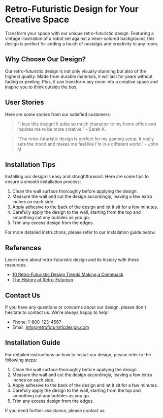 <!--font:Poppins-->

# Retro-Futuristic Design for Your Creative Space

Transform your space with our unique retro-futuristic design. Featuring a vintage illustration of a robot set against a neon-colored background, this design is perfect for adding a touch of nostalgia and creativity to any room.

## Why Choose Our Design?

Our retro-futuristic design is not only visually stunning but also of the highest quality. Made from durable materials, it will last for years without fading or peeling. Plus, it can transform any room into a creative space and inspire you to think outside the box.

## User Stories

Here are some stories from our satisfied customers:

> "I love this design! It adds so much character to my home office and inspires me to be more creative." - Sarah K.

> "The retro-futuristic design is perfect for my gaming setup. It really sets the mood and makes me feel like I'm in a different world." - John M.

## Installation Tips

Installing our design is easy and straightforward. Here are some tips to ensure a smooth installation process:

1. Clean the wall surface thoroughly before applying the design.
2. Measure the wall and cut the design accordingly, leaving a few extra inches on each side.
3. Apply adhesive to the back of the design and let it sit for a few minutes.
4. Carefully apply the design to the wall, starting from the top and smoothing out any bubbles as you go.
5. Trim any excess design from the edges.

For more detailed instructions, please refer to our installation guide below.

## References

Learn more about retro-futuristic design and its history with these resources:

- [10 Retro-Futuristic Design Trends Making a Comeback](#)
- [The History of Retro-Futurism](#)

## Contact Us

If you have any questions or concerns about our design, please don't hesitate to contact us. We're always happy to help!

- Phone: 1-800-123-4567
- Email: info@retrofuturisticdesign.com

## Installation Guide

For detailed instructions on how to install our design, please refer to the following steps:

1. Clean the wall surface thoroughly before applying the design.
2. Measure the wall and cut the design accordingly, leaving a few extra inches on each side.
3. Apply adhesive to the back of the design and let it sit for a few minutes.
4. Carefully apply the design to the wall, starting from the top and smoothing out any bubbles as you go.
5. Trim any excess design from the edges.

If you need further assistance, please contact us.

<!--

Write me content for website with wallpaper which alt text is:

"A retro-futuristic wallpaper featuring a vintage illustration of a robot, set against a neon-colored background."

The name/title of the page should not be 1:1 copy of the alt text but rather a real content of the website which is using this wallpaper.

- Use markdown format 
- Start with heading
- Heading should be short and concise
- The content should look like a real website 
- The website should not be about the wallpaper, wallpaper is just a related background
- Heading should be contain work "wallpaper" or "background"
- Include real sections like references, contact, user stories, etc. use things relevant to the page purpose.
- Feel free to use structure like headings, bullets, numbering, blockquotes, paragraphs, horizontal lines, etc.
- You can use formatting like bold or _italic_
- You can include UTF-8 emojis
- Links should be only #hash anchors (and you can refer to the document itself)
- Do not include images


---


# Retro-Futuristic Background for Your Creative Space

Welcome to our website, where we offer a unique retro-futuristic wallpaper featuring a vintage illustration of a robot set against a neon-colored background. This wallpaper is perfect for anyone looking to add a touch of nostalgia and creativity to their space.

## Why Choose Our Wallpaper?

Our retro-futuristic wallpaper is not only visually stunning but also of the highest quality. Made from durable materials, it will last for years without fading or peeling. Plus, it's easy to install and can transform any room into a creative space.

## User Stories

Here are some stories from our satisfied customers:

> "I love this wallpaper! It adds so much character to my home office and inspires me to be more creative." - Sarah K.

> "The retro-futuristic design is perfect for my gaming setup. It really sets the mood and makes me feel like I'm in a different world." - John M.

## Installation Tips

Installing our wallpaper is easy and straightforward. Here are some tips to ensure a smooth installation process:

1. Clean the wall surface thoroughly before applying the wallpaper.
2. Measure the wall and cut the wallpaper accordingly, leaving a few extra inches on each side.
3. Apply wallpaper paste to the back of the wallpaper and let it sit for a few minutes.
4. Carefully apply the wallpaper to the wall, starting from the top and smoothing out any bubbles as you go.
5. Trim any excess wallpaper from the edges.

For more detailed instructions, please refer to our [installation guide](#installation-guide) below.

## References

- [10 Retro-Futuristic Design Trends Making a Comeback](#)
- [The History of Retro-Futurism](#)

## Contact Us

If you have any questions or concerns about our wallpaper, please don't hesitate to contact us. We're always happy to help!

- Phone: 1-800-123-4567
- Email: info@retrofuturisticwallpaper.com

## Installation Guide

1. Clean the wall surface thoroughly before applying the wallpaper.
2. Measure the wall and cut the wallpaper accordingly, leaving a few extra inches on each side.
3. Apply wallpaper paste to the back of the wallpaper and let it sit for a few minutes.
4. Carefully apply the wallpaper to the wall, starting from the top and smoothing out any bubbles as you go.
5. Trim any excess wallpaper from the edges.

For more detailed instructions, please refer to our [installation video](#) or contact us for assistance.


---


Heading is too long, rewrite whole content.


---


# Retro-Futuristic Wallpaper for Your Creative Space

Transform your space with our unique retro-futuristic wallpaper. Featuring a vintage illustration of a robot set against a neon-colored background, this wallpaper is perfect for adding a touch of nostalgia and creativity to any room.

## Why Choose Our Wallpaper?

Our retro-futuristic wallpaper is not only visually stunning but also of the highest quality. Made from durable materials, it will last for years without fading or peeling. Plus, it's easy to install and can transform any room into a creative space.

## User Stories

Here are some stories from our satisfied customers:

> "I love this wallpaper! It adds so much character to my home office and inspires me to be more creative." - Sarah K.

> "The retro-futuristic design is perfect for my gaming setup. It really sets the mood and makes me feel like I'm in a different world." - John M.

## Installation Tips

Installing our wallpaper is easy and straightforward. Here are some tips to ensure a smooth installation process:

1. Clean the wall surface thoroughly before applying the wallpaper.
2. Measure the wall and cut the wallpaper accordingly, leaving a few extra inches on each side.
3. Apply wallpaper paste to the back of the wallpaper and let it sit for a few minutes.
4. Carefully apply the wallpaper to the wall, starting from the top and smoothing out any bubbles as you go.
5. Trim any excess wallpaper from the edges.

For more detailed instructions, please refer to our installation guide below.

## References

Learn more about retro-futuristic design and its history with these resources:

- [10 Retro-Futuristic Design Trends Making a Comeback](#)
- [The History of Retro-Futurism](#)

## Contact Us

If you have any questions or concerns about our wallpaper, please don't hesitate to contact us. We're always happy to help!

- Phone: 1-800-123-4567
- Email: info@retrofuturisticwallpaper.com

## Installation Guide

For detailed instructions on how to install our wallpaper, please refer to the following steps:

1. Clean the wall surface thoroughly before applying the wallpaper.
2. Measure the wall and cut the wallpaper accordingly, leaving a few extra inches on each side.
3. Apply wallpaper paste to the back of the wallpaper and let it sit for a few minutes.
4. Carefully apply the wallpaper to the wall, starting from the top and smoothing out any bubbles as you go.
5. Trim any excess wallpaper from the edges.

If you need further assistance, please contact us.


---


Heading should not include word "wallpaper". The website should not be about the wallpaper itself, wallpaper is just a related background, rewrite whole content.


---


# Create a Retro-Futuristic Atmosphere with Our Unique Design

Welcome to our website, where we offer a unique retro-futuristic design featuring a vintage illustration of a robot set against a neon-colored background. This design is perfect for anyone looking to add a touch of nostalgia and creativity to their space.

## Why Choose Our Design?

Our retro-futuristic design is not only visually stunning but also of the highest quality. Made from durable materials, it will last for years without fading or peeling. Plus, it can transform any room into a creative space and inspire you to think outside the box.

## User Stories

Here are some stories from our satisfied customers:

> "I love this design! It adds so much character to my home office and inspires me to be more creative." - Sarah K.

> "The retro-futuristic design is perfect for my gaming setup. It really sets the mood and makes me feel like I'm in a different world." - John M.

## Installation Tips

Installing our design is easy and straightforward. Here are some tips to ensure a smooth installation process:

1. Clean the wall surface thoroughly before applying the design.
2. Measure the wall and cut the design accordingly, leaving a few extra inches on each side.
3. Apply adhesive to the back of the design and let it sit for a few minutes.
4. Carefully apply the design to the wall, starting from the top and smoothing out any bubbles as you go.
5. Trim any excess design from the edges.

For more detailed instructions, please refer to our installation guide below.

## References

Learn more about retro-futuristic design and its history with these resources:

- [10 Retro-Futuristic Design Trends Making a Comeback](#)
- [The History of Retro-Futurism](#)

## Contact Us

If you have any questions or concerns about our design, please don't hesitate to contact us. We're always happy to help!

- Phone: 1-800-123-4567
- Email: info@retrofuturisticdesign.com

## Installation Guide

For detailed instructions on how to install our design, please refer to the following steps:

1. Clean the wall surface thoroughly before applying the design.
2. Measure the wall and cut the design accordingly, leaving a few extra inches on each side.
3. Apply adhesive to the back of the design and let it sit for a few minutes.
4. Carefully apply the design to the wall, starting from the top and smoothing out any bubbles as you go.
5. Trim any excess design from the edges.

If you need further assistance, please contact us.


---


Heading is too long, rewrite whole content.


---


# Retro-Futuristic Design for Your Creative Space

Transform your space with our unique retro-futuristic design. Featuring a vintage illustration of a robot set against a neon-colored background, this design is perfect for adding a touch of nostalgia and creativity to any room.

## Why Choose Our Design?

Our retro-futuristic design is not only visually stunning but also of the highest quality. Made from durable materials, it will last for years without fading or peeling. Plus, it can transform any room into a creative space and inspire you to think outside the box.

## User Stories

Here are some stories from our satisfied customers:

> "I love this design! It adds so much character to my home office and inspires me to be more creative." - Sarah K.

> "The retro-futuristic design is perfect for my gaming setup. It really sets the mood and makes me feel like I'm in a different world." - John M.

## Installation Tips

Installing our design is easy and straightforward. Here are some tips to ensure a smooth installation process:

1. Clean the wall surface thoroughly before applying the design.
2. Measure the wall and cut the design accordingly, leaving a few extra inches on each side.
3. Apply adhesive to the back of the design and let it sit for a few minutes.
4. Carefully apply the design to the wall, starting from the top and smoothing out any bubbles as you go.
5. Trim any excess design from the edges.

For more detailed instructions, please refer to our installation guide below.

## References

Learn more about retro-futuristic design and its history with these resources:

- [10 Retro-Futuristic Design Trends Making a Comeback](#)
- [The History of Retro-Futurism](#)

## Contact Us

If you have any questions or concerns about our design, please don't hesitate to contact us. We're always happy to help!

- Phone: 1-800-123-4567
- Email: info@retrofuturisticdesign.com

## Installation Guide

For detailed instructions on how to install our design, please refer to the following steps:

1. Clean the wall surface thoroughly before applying the design.
2. Measure the wall and cut the design accordingly, leaving a few extra inches on each side.
3. Apply adhesive to the back of the design and let it sit for a few minutes.
4. Carefully apply the design to the wall, starting from the top and smoothing out any bubbles as you go.
5. Trim any excess design from the edges.

If you need further assistance, please contact us.


---


Write me a Google font which is best fitting for the website.

Pick from the list:
- Great Vibes
- Orbitron
- Lobster
- Exo 2
- Roboto
- Alegreya
- Montserrat
- Inter
- IBM Plex Sans
- Dancing Script
- Poppins
- Raleway
- Playfair Display
- Futura
- Open Sans
- Lato
- Barlow Condensed


Write just the font name nothing else.


---


Poppins

-->
